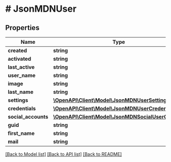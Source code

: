 # # JsonMDNUser

## Properties

Name | Type | Description | Notes
------------ | ------------- | ------------- | -------------
**created** | **string** |  | [optional]
**activated** | **string** |  | [optional]
**last_active** | **string** |  | [optional]
**user_name** | **string** |  | [optional]
**image** | **string** |  | [optional]
**last_name** | **string** |  | [optional]
**settings** | [**\OpenAPI\Client\Model\JsonMDNUserSetting[]**](JsonMDNUserSetting.md) |  | [optional]
**credentials** | [**\OpenAPI\Client\Model\JsonMDNUserCredentials**](JsonMDNUserCredentials.md) |  | [optional]
**social_accounts** | [**\OpenAPI\Client\Model\JsonMDNSocialUserObject[]**](JsonMDNSocialUserObject.md) |  | [optional]
**guid** | **string** |  | [optional]
**first_name** | **string** |  | [optional]
**mail** | **string** |  | [optional]

[[Back to Model list]](../../README.md#models) [[Back to API list]](../../README.md#endpoints) [[Back to README]](../../README.md)
